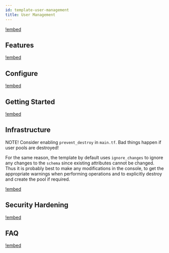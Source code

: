 ```yaml
---
id: template-user-management
title: User Management
---
```


[!embed](./about.md)

## Features

[!embed](./features.md)

## Configure

[!embed](./configure.md)

## Getting Started

[!embed](./getting-started.md)

## Infrastructure

NOTE! Consider enabling `prevent_destroy` in `main.tf`. Bad things happen if user pools are destroyed!

For the same reason, the template by default uses `ignore_changes` to ignore any changes to the `schema` since existing attributes cannot
be changed. Thus it is probably best to make any modifications in the console, to get the appropriate warnings when performing operations
and to explicitly destroy and create the pool if required.


[!embed](./../shared/infrastructure.md)

## Security Hardening

[!embed](./security-hardening.md)

## FAQ

[!embed](./faq.md)

